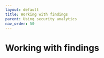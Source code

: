 ```yaml
---
layout: default
title: Working with findings
parent: Using security analytics
nav_order: 50
---
```


# Working with findings

